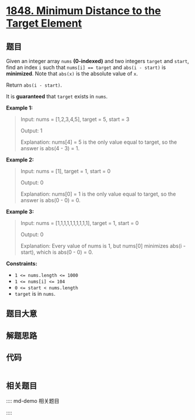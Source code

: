 # [1848. Minimum Distance to the Target Element](https://leetcode.com/problems/minimum-distance-to-the-target-element)

## 题目

Given an integer array `nums` **(0-indexed)** and two integers `target` and
`start`, find an index `i` such that `nums[i] == target` and `abs(i - start)`
is **minimized**. Note that `abs(x)` is the absolute value of `x`.

Return `abs(i - start)`.

It is **guaranteed** that `target` exists in `nums`.



**Example 1:**

> Input: nums = [1,2,3,4,5], target = 5, start = 3
> 
> Output: 1
> 
> Explanation: nums[4] = 5 is the only value equal to target, so the answer is abs(4 - 3) = 1.

**Example 2:**

> Input: nums = [1], target = 1, start = 0
> 
> Output: 0
> 
> Explanation: nums[0] = 1 is the only value equal to target, so the answer is abs(0 - 0) = 0.

**Example 3:**

> Input: nums = [1,1,1,1,1,1,1,1,1,1], target = 1, start = 0
> 
> Output: 0
> 
> Explanation: Every value of nums is 1, but nums[0] minimizes abs(i - start), which is abs(0 - 0) = 0.

**Constraints:**

  * `1 <= nums.length <= 1000`
  * `1 <= nums[i] <= 104`
  * `0 <= start < nums.length`
  * `target` is in `nums`.


## 题目大意

## 解题思路

## 代码

```javascript

```

## 相关题目

:::: md-demo 相关题目

::::
